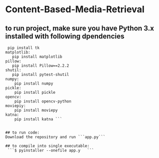# Content-Based-Media-Retrieval  
## to run project, make sure you have Python 3.x installed with following dpendencies   
``` tkinter: 
 pip install tk
matplotlib:   
   pip install matplotlib
pillow:
   pip install Pillow==2.2.2
shutil:
   pip install pytest-shutil
numpy:
    pip install numpy
pickle:
    pip install pickle
opencv:
    pip install opencv-python
moviepiy:
    pip install moviepy
katna:
    pip install katna ``` 


## to run code:
Download the repository and run ```app.py```   

## to compile into single executable:   
 ```$ pyinstaller --onefile app.y   ```

